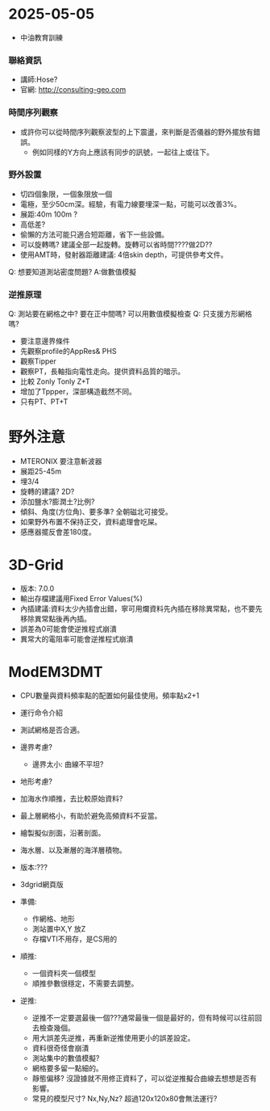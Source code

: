 # 2025-05-05
+ 中油教育訓練

### 聯絡資訊
+ 講師:Hose?
+ 官網: http://consulting-geo.com


### 時間序列觀察
+ 或許你可以從時間序列觀察波型的上下震盪，來判斷是否儀器的野外擺放有錯誤。
  + 例如同樣的Y方向上應該有同步的訊號，一起往上或往下。


### 野外設置
+ 切四個象限，一個象限放一個
+ 電極，至少50cm深。經驗，有電力線要埋深一點，可能可以改善3%。
+ 展距:40m 100m ?
+ 高低差?
+ 偷懶的方法可能只適合短距離，省下一些設備。
+ 可以旋轉嗎? 建議全部一起旋轉。旋轉可以省時間????做2D??
+ 使用AMT時，發射器距離建議: 4倍skin depth，可提供參考文件。

Q: 想要知道測站密度問題? A:做數值模擬

### 逆推原理
Q: 測站要在網格之中? 要在正中間嗎? 可以用數值模擬檢查
Q: 只支援方形網格嗎?
+ 要注意邊界條件
+ 先觀察profile的AppRes& PHS
+ 觀察Tipper
+ 觀察PT，長軸指向電性走向。提供資料品質的暗示。
+ 比較 Zonly Tonly Z+T
+ 增加了Tppper，深部構造截然不同。
+ 只有PT、PT+T


# 野外注意
+ MTERONIX 要注意斬波器
+ 展距25-45m
+ 埋3/4
+ 旋轉的建議? 2D?
+ 添加鹽水?膨潤土?比例?
+ 傾斜、角度(方位角)、要多準? 全朝磁北可接受。
+ 如果野外布置不保持正交，資料處理會吃屎。
+ 感應器擺反會差180度。

# 3D-Grid
+ 版本: 7.0.0
+ 輸出存檔建議用Fixed Error Values(%)
+ 內插建議:資料太少內插會出錯，寧可用爛資料先內插在移除異常點，也不要先移除異常點後再內插。
+ 誤差為0可能會使逆推程式崩潰
+ 異常大的電阻率可能會逆推程式崩潰

# ModEM3DMT
+ CPU數量與資料頻率點的配置如何最佳使用。頻率點x2+1
+ 運行命令介紹
+ 測試網格是否合適。
+ 邊界考慮?
  + 邊界太小: 曲線不平坦?
+ 地形考慮?
+ 加海水作順推，去比較原始資料?
+ 最上層網格小，有助於避免高頻資料不妥當。
+ 繪製擬似剖面，沿著剖面。
+ 海水層、以及漸層的海洋層積物。

+ 版本:???
+ 3dgrid網頁版
+ 準備:
  + 作網格、地形
  + 測站置中X,Y 放Z
  + 存檔VTI不用存，是CS用的
+ 順推:
  + 一個資料夾一個模型
  + 順推參數很穩定，不需要去調整。
+ 逆推:
  + 逆推不一定要選最後一個???通常最後一個是最好的，但有時候可以往前回去檢查幾個。
  + 用大誤差先逆推，再重新逆推使用更小的誤差設定。
  + 資料很奇怪會崩潰
  + 測站集中的數值模擬?
  + 網格要多留一點細的。
  + 靜態偏移? 沒證據就不用修正資料了，可以從逆推擬合曲線去想想是否有影響。
  + 常見的模型尺寸? Nx,Ny,Nz? 超過120x120x80會無法運行?
